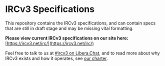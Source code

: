 # IRCv3 Specifications

This repository contains the IRCv3 specifications, and can contain specs that are still in draft stage and may be missing vital formatting.

**Please view current IRCv3 specifications on our site here:** [https://ircv3.net/irc/](https://ircv3.net/irc/)

Feel free to talk to us at [#ircv3 on Libera.Chat](https://kiwiirc.com/client/irc.libera.chat:+6697/#ircv3), and to read more about why IRCv3 exists and how it operates, see [our charter](http://ircv3.net/charter.html).
